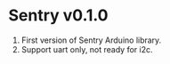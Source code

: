 Sentry v0.1.0
=============
1. First version of Sentry Arduino library.
2. Support uart only, not ready for i2c.

